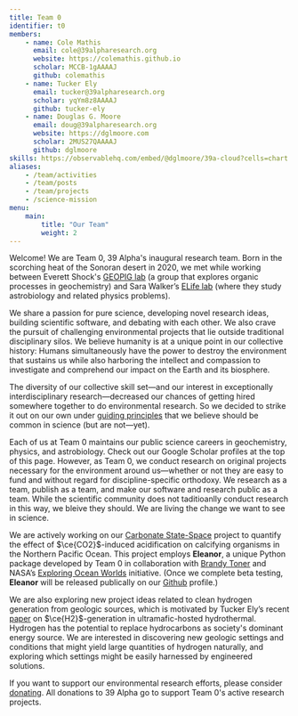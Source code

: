 ```yaml
---
title: Team 0
identifier: t0
members:
    - name: Cole Mathis
      email: cole@39alpharesearch.org
      website: https://colemathis.github.io
      scholar: MCCB-1gAAAAJ
      github: colemathis
    - name: Tucker Ely
      email: tucker@39alpharesearch.org
      scholar: yqYm8z8AAAAJ
      github: tucker-ely
    - name: Douglas G. Moore
      email: doug@39alpharesearch.org
      website: https://dglmoore.com
      scholar: 2MUS27QAAAAJ
      github: dglmoore
skills: https://observablehq.com/embed/@dglmoore/39a-cloud?cells=chart
aliases:
    - /team/activities
    - /team/posts
    - /team/projects
    - /science-mission
menu:
    main:
        title: "Our Team"
        weight: 2
---
```

Welcome! We are Team 0, 39 Alpha's inaugural research team. Born in the scorching heat of the
Sonoran desert in 2020[,](https://www.washingtonpost.com/weather/2020/09/01/phoenix-hottest-summer/)
we met while working between Everett Shock's [GEOPIG lab](https://asu.elsevierpure.com/en/equipments/sese-group-exploring-organic-processes-in-geochemistry-geopig-bio) (a group that explores organic processes in geochemistry) and Sara Walker’s [ELife
lab](http://emergence.asu.edu/) (where they study astrobiology and related physics problems).

We share a passion for pure science, developing novel research ideas, building scientific software,
and debating with each other. We also crave the pursuit of challenging environmental projects
that lie outside traditional disciplinary silos. We believe humanity is at a unique point in
our collective history: Humans simultaneously have the power to destroy the environment that sustains
us while also harboring the intellect and compassion to investigate and comprehend our
impact on the Earth and its biosphere.

The diversity of our collective skill set&mdash;and our interest in exceptionally
interdisciplinary research&mdash;decreased our chances of getting hired somewhere together to do environmental research.
So we decided to strike it out on our own under [guiding principles](/) that we believe should be
common in science (but are not&mdash;yet).

Each of us at Team 0 maintains our public science careers in geochemistry, physics, and astrobiology.
Check out our Google Scholar profiles at the top of this page. However, as Team 0, we conduct research
on original projects necessary for the environment around us&mdash;whether or not they are easy
to fund and without regard for discipline-specific orthodoxy. We research as a team, publish as a
team, and make our software and research public as a team. While the scientific community does not taditioanlly conduct research in this way, we bleive they should. We are living the change we want to see in science.

We are actively working on our [Carbonate State-Space](/projects/carbonate-state-space) project to
quantify the effect of $\ce{CO2}$-induced acidification on calcifying organisms in the Northern
Pacific Ocean. This project employs **Eleanor**, a unique Python package developed by
Team 0 in collaboration with [Brandy Toner](https://tonerlab.cfans.umn.edu/) and NASA’s [Exploring
Ocean Worlds](https://oceanworlds.whoi.edu/projects/exploring-ocean-worlds-exow/) initiative.
(Once we complete beta testing, **Eleanor** will be released publically on our [Github](https://github.com/39alpha) profile.)

We are also exploring new project ideas related to clean hydrogen generation from geologic sources, which is motivated by 
Tucker Ely’s recent [paper](https://doi.org/10.1029/2022GC010658) on $\ce{H2}$-generation
in ultramafic-hosted hydrothermal. Hydrogen has the potential to replace hydrocarbons as
society's dominant energy source. We are interested in discovering new geologic settings and
conditions that might yield large quantities of hydrogen naturally, and exploring which settings
might be easily harnessed by engineered solutions.

If you want to support our environmental research efforts, please consider
[donating](/donate). All donations to 39 Alpha go to support Team 0's active research projects.
